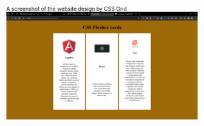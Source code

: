 A screenshot of the website design by CSS Grid
![alt text](https://github.com/ARINCoder/CSS-Flexbox-and-Grid/blob/secondbranch/grid%20%20build/grid%20webpage.png)

